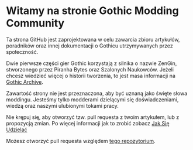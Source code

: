 # Witamy na stronie Gothic Modding Community

Ta strona GitHub jest zaprojektowana w celu zawarcia zbioru artykułów, poradników oraz innej dokumentacji o Gothicu utrzymywanych przez społeczność.

Dwie pierwsze części gier Gothic korzystają z silnika o nazwie ZenGin, stworzonego przez Piranha Bytes oraz Szalonych Naukowców. Jeżeli chcesz wiedzieć więcej o historii tworzenia, to jest masa informacji na [Gothic Archive](https://gothicarchive.org/).

Zawartość strony nie jest przeznaczona, aby być uznaną jako święte słowa moddingu. Jesteśmy tylko modderami dzielącymi się doświadczeniami, wiedzą oraz naszymi ulubionymi tokami pracy.

Nie krępuj się, aby otworzyć tzw. pull requesta z twoim artykułem, lub z propozycją zmian. Po więcej informacji jak to zrobić zobacz [Jak Się Udzielać](contribute/index.md)

Możesz otworzyć pull requesta względem [tego repozytorium](https://github.com/Gothic-Modding-Community/gmc/).


